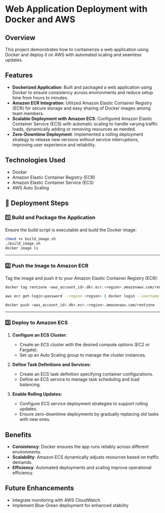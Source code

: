# Web Application Deployment with Docker and AWS

## Overview
This project demonstrates how to containerize a web application using Docker and deploy it on AWS with automated scaling and seamless updates.

## Features
- **Dockerized Application**: Built and packaged a web application using Docker to ensure consistency across environments and reduce setup time from hours to minutes.
- **Amazon ECR Integration**: Utilized Amazon Elastic Container Registry (ECR) for secure storage and easy sharing of Docker images among team members.
- **Scalable Deployment with Amazon ECS**: Configured Amazon Elastic Container Service (ECS) with automatic scaling to handle varying traffic loads, dynamically adding or removing resources as needed.
- **Zero-Downtime Deployment**: Implemented a rolling deployment strategy to release new versions without service interruptions, improving user experience and reliability.

## Technologies Used
- Docker
- Amazon Elastic Container Registry (ECR)
- Amazon Elastic Container Service (ECS)
- AWS Auto Scaling

## 🚀 Deployment Steps

### **1️⃣ Build and Package the Application**
Ensure the build script is executable and build the Docker image:
```sh
chmod +x build_image.sh
./build_image.sh
docker image ls
```

---

### **2️⃣ Push the Image to Amazon ECR**
Tag the image and push it to your Amazon Elastic Container Registry (ECR):
```sh
docker tag rentzone <aws_account_id>.dkr.ecr.<region>.amazonaws.com/rentzone

aws ecr get-login-password --region <region> | docker login --username AWS --password-stdin <aws_account_id>.dkr.ecr.<region>.amazonaws.com

docker push <aws_account_id>.dkr.ecr.<region>.amazonaws.com/rentzone
```

---

### **3️⃣ Deploy to Amazon ECS**
1. **Configure an ECS Cluster:**
   - Create an ECS cluster with the desired compute options (EC2 or Fargate).
   - Set up an Auto Scaling group to manage the cluster instances.

2. **Define Task Definitions and Services:**
   - Create an ECS task definition specifying container configurations.
   - Define an ECS service to manage task scheduling and load balancing.

3. **Enable Rolling Updates:**
   - Configure ECS service deployment strategies to support rolling updates.
   - Ensure zero-downtime deployments by gradually replacing old tasks with new ones.


## Benefits
- **Consistency**: Docker ensures the app runs reliably across different environments.
- **Scalability**: Amazon ECS dynamically adjusts resources based on traffic demands.
- **Efficiency**: Automated deployments and scaling improve operational efficiency.

## Future Enhancements
- Integrate monitoring with AWS CloudWatch
- Implement Blue-Green deployment for enhanced stability



